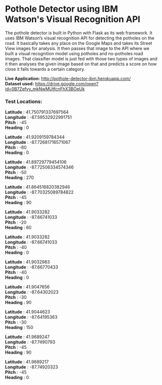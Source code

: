 # Pothole Detector using IBM Watson's Visual Recognition API

The pothole detector is built in Python with Flask as its web framework. It uses IBM Watson’s visual recognition API for detecting the potholes on the road. It basically takes any place on the Google Maps and takes its Street View images for analysis. It then passes that image to the API where we built a visual recognition model using potholes and no-potholes road images. That classifier model is just fed with those two types of images and it then analyses the given image based on that and predicts a score on how close it falls towards a certain category.

**Live Application:** http://pothole-detector-ibm.herokuapp.com/ <br>
**Dataset used:**
https://drive.google.com/open?id=0B7Zefvy_mkNwMUtfcnFhX3BOeUk

### Test Locations:
**Latitude** : 41.750791337697564
<br> **Longitude** : -87.59532922991751
 <br> **Pitch** : -45
  <br> **Heading** : 0 <br>
  
**Latitude** : 41.9209159784344
<br> **Longitude** : -87.72681716571067
 <br> **Pitch** : -60
  <br> **Heading** : 0 <br>
  
**Latitude** : 41.89729779454106
<br> **Longitude** : -87.72506334574346
 <br> **Pitch** : -50
  <br> **Heading** : 270 <br>
  
**Latitude** : 41.864516820382946
<br> **Longitude** : -87.70325089784822
 <br> **Pitch** : -45
  <br> **Heading** : 90 <br>
  
**Latitude** : 41.9033282
<br> **Longitude** : -87.66741033
 <br> **Pitch** : -20
  <br> **Heading** : 60 <br>
  
**Latitude** : 41.9033282
<br> **Longitude** : -87.66741033
 <br> **Pitch** : -40
  <br> **Heading** : 0 <br>
  
**Latitude** : 41.9032983
<br> **Longitude** : -87.66770433
 <br> **Pitch** : -40
  <br> **Heading** : 0 <br>
  
**Latitude** : 41.9047656
<br> **Longitude** : -87.64302023
 <br> **Pitch** : -30
  <br> **Heading** : 90 <br>
  
**Latitude** : 41.9044623
<br> **Longitude** : -87.64195363
 <br> **Pitch** : -30
  <br> **Heading** : 150 <br>
  
**Latitude** : 41.9689247
<br> **Longitude** : -87.7490793
 <br> **Pitch** : -45
  <br> **Heading** : 90 <br>
  
**Latitude** : 41.9689217
<br> **Longitude** : -87.74920323
 <br> **Pitch** : -45
  <br> **Heading** : 0 <br>
  
